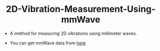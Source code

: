 <div align="center">

# 2D-Vibration-Measurement-Using-mmWave

</div>

- A method for measuring 2D vibrations using millimeter waves.

- You can get mmWave data from [here](https://pan.baidu.com/s/1NusPUI72karg5FebRWfwug?pwd=5zxc)
